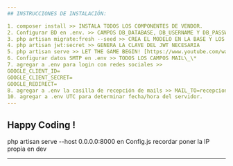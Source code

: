 ```yaml
---
## INSTRUCCIONES DE INSTALACIÓN:

1. composer install >> INSTALA TODOS LOS COMPONENTES DE VENDOR.
2. Configurar BD en .env. >> CAMPOS DB_DATABASE, DB_USERNAME Y DB_PASSWORD
3. php artisan migrate:fresh --seed >> CREA EL MODELO EN LA BASE Y LOS SEEDS CON DATOS
4. php artisan jwt:secret >> GENERA LA CLAVE DEL JWT NECESARIA
5. php artisan serve >> LET THE GAME BEGIN! [https://www.youtube.com/watch?v=m8jeO85yJXk]
6. Configurar datos SMTP en .env >> TODOS LOS CAMPOS MAIL\_\*
7. agregar a .env para login con redes sociales >>
GOOGLE_CLIENT_ID=
GOOGLE_CLIENT_SECRET=
GOOGLE_REDIRECT=
8. agregar a .env la casilla de recepción de mails >> MAIL_TO=recepcion@ejemplo.com
10. agregar a .env UTC para determinar fecha/hora del servidor.
---
```


## Happy Coding !

php artisan serve --host 0.0.0.0:8000
en Config.js recordar poner la IP propia en dev

---
